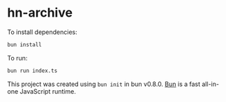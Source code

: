# hn-archive

To install dependencies:

```bash
bun install
```

To run:

```bash
bun run index.ts
```

This project was created using `bun init` in bun v0.8.0. [Bun](https://bun.sh) is a fast all-in-one JavaScript runtime.

